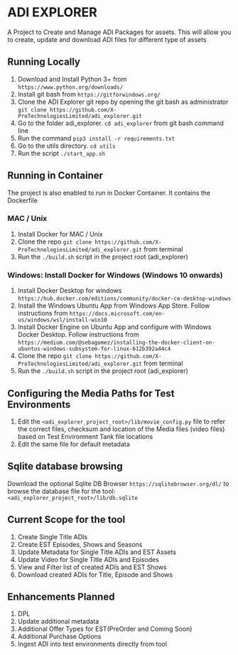 # ADI EXPLORER
A Project to Create and Manage ADI Packages for assets. This will allow you to create, update and download ADI files for
different type of assets

## Running Locally
1. Download and Install Python 3+ from `https://www.python.org/downloads/`
2. Install git bash from `https://gitforwindows.org/`
3. Clone the ADI Explorer git repo by opening the git bash as administrator
`git clone https://github.com/X-ProTechnologiesLimited/adi_explorer.git`
4. Go to the folder adi_explorer. `cd adi_explorer` from git bash command line
5. Run the command `pip3 install -r requirements.txt`
6. Go to the utils directory. `cd utils`
7. Run the script `./start_app.sh`

## Running in Container
The project is also enabled to run in Docker Container. It contains the Dockerfile

### MAC / Unix
1. Install Docker for MAC / Unix
2. Clone the repo `git clone https://github.com/X-ProTechnologiesLimited/adi_explorer.git` from terminal
3. Run the `./build.sh` script in the project root (adi_explorer)

### Windows: Install Docker for Windows (Windows 10 onwards)
1. Install Docker Desktop for windows `https://hub.docker.com/editions/community/docker-ce-desktop-windows`
2. Install the Windows Ubuntu App from Windows App Store. Follow instructions from
 `https://docs.microsoft.com/en-us/windows/wsl/install-win10`
3. Install Docker Engine on Ubuntu App and configure with Windows Docker Desktop. Follow instructions from
`https://medium.com/@sebagomez/installing-the-docker-client-on-ubuntus-windows-subsystem-for-linux-612b392a44c4`
4. Clone the repo `git clone https://github.com/X-ProTechnologiesLimited/adi_explorer.git` from terminal
5. Run the `./build.sh` script in the project root (adi_explorer)

## Configuring the Media Paths for Test Environments
1. Edit the `<adi_explorer_project_root>/lib/movie_config.py` file to refer the correct files, checksum and location
of the Media files (video files) based on Test Environment Tank file locations
2. Edit the same file for default metadata

## Sqlite database browsing
Download the optional Sqlite DB Browser `https://sqlitebrowser.org/dl/` to browse the database file for the tool:
`<adi_explorer_project_root>/lib/db.sqlite`

## Current Scope for the tool
1. Create Single Title ADIs
2. Create EST Episodes, Shows and Seasons
3. Update Metadata for Single Title ADIs and EST Assets
4. Update Video for Single Title ADIs and Episodes
5. View and Filter list of created ADIs and EST Shows
6. Download created ADIs for Title, Episode and Shows

## Enhancements Planned
1. DPL
2. Update additional metadata
3. Additional Offer Types for EST(PreOrder and Coming Soon)
4. Additional Purchase Options
5. Ingest ADI into test environments directly from tool





